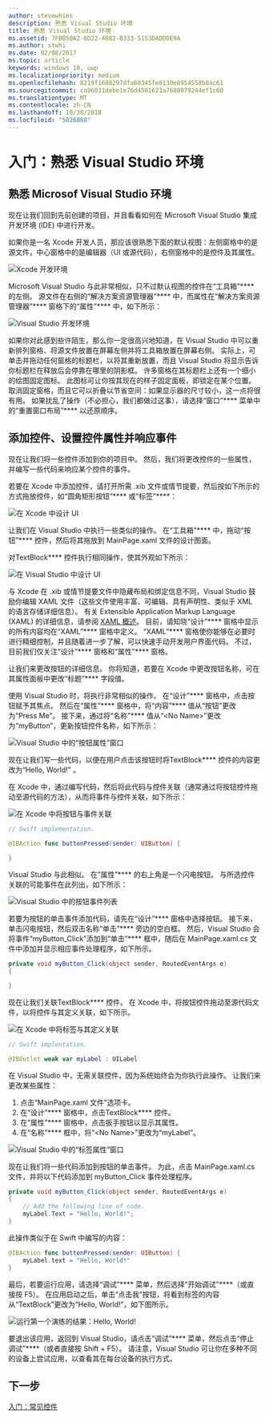 ```yaml
---
author: stevewhims
description: 熟悉 Visual Studio 环境
title: 熟悉 Visual Studio 环境
ms.assetid: 7FBB50A2-6D22-4082-B333-5153DADDDE9A
ms.author: stwhi
ms.date: 02/08/2017
ms.topic: article
keywords: windows 10, uwp
ms.localizationpriority: medium
ms.openlocfilehash: 8219f1600297dfa60345fe8130e8954558b8ac61
ms.sourcegitcommit: ca96031debe1e76d4501621a7680079244ef1c60
ms.translationtype: MT
ms.contentlocale: zh-CN
ms.lasthandoff: 10/30/2018
ms.locfileid: "5826868"
---
```

# <a name="getting-started-getting-around-in-visual-studio"></a>入门：熟悉 Visual Studio 环境


## <a name="getting-around-in-microsoft-visual-studio"></a>熟悉 Microsof Visual Studio 环境

现在让我们回到先前创建的项目，并且看看如何在 Microsoft Visual Studio 集成开发环境 (IDE) 中进行开发。

如果你是一名 Xcode 开发人员，那应该很熟悉下面的默认视图：左侧窗格中的是源文件，中心窗格中的是编辑器（UI 或源代码），右侧窗格中的是控件及其属性。

![Xcode 开发环境](images/ios-to-uwp/xcode-ide.png)

Microsoft Visual Studio 与此非常相似，只不过默认视图的控件在“工具箱”**** 的左侧。 源文件在右侧的“解决方案资源管理器”**** 中，而属性在“解决方案资源管理器”**** 窗格下的“属性”**** 中，如下所示：

![Visual Studio 开发环境](images/ios-to-uwp/vs-ide.png)

如果你对此感到些许陌生，那么你一定很高兴地知道，在 Visual Studio 中可以重新排列窗格、将源文件放置在屏幕左侧并将工具箱放置在屏幕右侧。 实际上，可单击并拖动任何窗格的标题栏，以将其重新放置，而且 Visual Studio 将显示告诉你标题栏在释放后会停靠在哪里的阴影框。 许多窗格在其标题栏上还有一个细小的绘图固定图标。 此图标可让你按其现在的样子固定面板，即锁定在某个位置。 取消固定窗格，而且它可以折叠以节省空间：如果显示器的尺寸较小，这一点将很有用。 如果扰乱了操作（不必担心，我们都做过这事），请选择“窗口”**** 菜单中的“重置窗口布局”**** 以还原顺序。

## <a name="adding-controls-setting-their-properties-and-responding-to-events"></a>添加控件、设置控件属性并响应事件

现在让我们将一些控件添加到你的项目中。 然后，我们将更改控件的一些属性，并编写一些代码来响应某个控件的事件。

若要在 Xcode 中添加控件，请打开所需 .xib 文件或情节提要，然后按如下所示的方式拖放控件，如“圆角矩形按钮”**** 或“标签”****：

![在 Xcode 中设计 UI](images/ios-to-uwp/xcode-add-button-label.png)

让我们在 Visual Studio 中执行一些类似的操作。 在“工具箱”**** 中，拖动“按钮”**** 控件，然后将其拖放到 MainPage.xaml 文件的设计图面。

对TextBlock**** 控件执行相同操作，使其外观如下所示：

![在 Visual Studio 中设计 UI](images/ios-to-uwp/vs-add-button-label.png)

与 Xcode 在 .xib 或情节提要文件中隐藏布局和绑定信息不同，Visual Studio 鼓励你编辑 XAML 文件（这些文件使用丰富、可编辑、具有声明性、类似于 XML 的语言存储详细信息）。 有关 Extensible Application Markup Language (XAML) 的详细信息，请参阅 [XAML 概述](https://msdn.microsoft.com/library/windows/apps/mt185595)。 目前，请知晓“设计”**** 窗格中显示的所有内容均在“XAML”**** 窗格中定义。 “XAML”**** 窗格使你能够在必要时进行精细控制，并且随着进一步了解，可以快速手动开发用户界面代码。 不过，目前我们仅关注“设计”**** 窗格和“属性”**** 窗格。

让我们来更改按钮的详细信息。 你将知道，若要在 Xcode 中更改按钮名称，可在其属性面板中更改“标题”**** 字段值。

使用 Visual Studio 时，将执行非常相似的操作。 在“设计”**** 窗格中，点击按钮赋予其焦点。 然后在“属性”**** 窗格中，将“内容”**** 值从“按钮”更改为“Press Me”。 接下来，通过将“名称”**** 值从“&lt;No Name&gt;”更改为“myButton”，更新按钮控件名称，如下所示：

![Visual Studio 中的“按钮属性”窗口](images/ios-to-uwp/vs-button-properties.png)

现在让我们写一些代码，以便在用户点击该按钮时将TextBlock**** 控件的内容更改为“Hello, World!” 。

在 Xcode 中，通过编写代码，然后将此代码与控件关联（通常通过将按钮控件拖动至源代码的方法），从而将事件与控件关联，如下所示：

![在 Xcode 中将按钮与事件关联](images/ios-to-uwp/xcode-add-button-event.png)

```swift
// Swift implementation.

@IBAction func buttonPressed(sender: UIButton) {
    
}
```

Visual Studio 与此相似。 在“属性”**** 的右上角是一个闪电按钮。 与所选控件关联的可能事件在此列出，如下所示：

![Visual Studio 中的按钮事件列表](images/ios-to-uwp/vs-button-event.png)

若要为按钮的单击事件添加代码，请先在“设计”**** 窗格中选择按钮。 接下来，单击闪电按钮，然后双击名称“单击”**** 旁边的空白框。 然后，Visual Studio 会将事件“myButton\_Click”添加到“单击”**** 框中，随后在 MainPage.xaml.cs 文件中添加并显示相应事件处理程序，如下所示。

```csharp
private void myButton_Click(object sender, RoutedEventArgs e)
{

}
```

现在让我们关联TextBlock**** 控件。 在 Xcode 中，将按钮控件拖动至源代码文件，以将控件与其定义关联，如下所示。

![在 Xcode 中将标签与其定义关联](images/ios-to-uwp/xcode-add-button-reference.png)

```swift
// Swift implentation.

@IBOutlet weak var myLabel : UILabel
```

在 Visual Studio 中，无需关联控件，因为系统始终会为你执行此操作。 让我们来更改某些属性：

1.  点击“MainPage.xaml 文件”选项卡。
2.  在“设计”**** 窗格中，点击TextBlock**** 控件。
3.  在“属性”**** 窗格中，点击扳手按钮以显示其属性。
4.  在“名称”**** 框中，将“&lt;No Name&gt;”更改为“myLabel”。

![Visual Studio 中的“标签属性”窗口](images/ios-to-uwp/vs-label-properties.png)

现在让我们将一些代码添加到按钮的单击事件。 为此，点击 MainPage.xaml.cs 文件，并将以下代码添加到 myButton\_Click 事件处理程序。

```csharp
private void myButton_Click(object sender, RoutedEventArgs e)
{
    // Add the following line of code.    
    myLabel.Text = "Hello, World!";
}
```

此操作类似于在 Swift 中编写的内容：

```swift
@IBAction func buttonPressed(sender: UIButton) {
    myLabel.text = "Hello, World!"
}
```

最后，若要运行应用，请选择“调试”**** 菜单，然后选择“开始调试”****（或直接按 F5）。 在应用启动之后，单击“点击我”按钮，将看到标签的内容从“TextBlock”更改为“Hello, World!”，如下图所示。

![运行第一个演练的结果：Hello, World!](images/ios-to-uwp/vs-hello-world.png)

要退出该应用，返回到 Visual Studio，请点击“调试”**** 菜单，然后点击“停止调试”****（或者直接按 Shift + F5）。 请注意，Visual Studio 可让你在多种不同的设备上尝试应用，以查看其在每台设备的执行方式。

## <a name="next-step"></a>下一步

[入门：常见控件](getting-started-common-controls.md)

